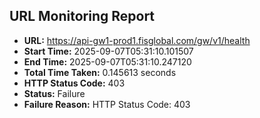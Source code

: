 ## URL Monitoring Report

- **URL:** https://api-gw1-prod1.fisglobal.com/gw/v1/health
- **Start Time:** 2025-09-07T05:31:10.101507
- **End Time:** 2025-09-07T05:31:10.247120
- **Total Time Taken:** 0.145613 seconds
- **HTTP Status Code:** 403
- **Status:** Failure
- **Failure Reason:** HTTP Status Code: 403
